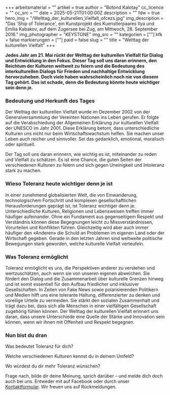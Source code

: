 +++
arbeitsmaterial = ""
artikel = true
author = "Botond Kalotay"
cc_licence = ""
cc_src = ""
date = 2025-05-21T01:00:00Z
description = ""
fdw = true
hero_img = "/Welttag_der_kulturellen_Vielfalt_ofcezs.jpg"
img_description = "Das 'Ship of Tolerance', ein Kunstprojekt des Kuenstlerpaares Ilya und Emilia Kabakov, auf dem Zugersee bei Zug, am Mittwoch, 28. September 2016."
img_photographer = "KEYSTONE"
img_src = ""
kategorien = [""]
kfk = false
markierungen = [""]
paid = false
slug = ""
title = "Welttag der kulturellen Vielfalt"
+++

**Jedes Jahr am 21. Mai rückt der Welttag der kulturellen Vielfalt für Dialog und Entwicklung in den Fokus. Dieser Tag soll uns daran erinnern, den Reichtum der Kulturen weltweit zu feiern und die Bedeutung des interkulturellen Dialogs für Frieden und nachhaltige Entwicklung hervorzuheben. Doch viele haben wahrscheinlich noch nie von diesem Tag gehört. Das ist schade, denn die Bedeutung könnte heute wichtiger sein denn je.**

### Bedeutung und Herkunft des Tages

Der Welttag der kulturellen Vielfalt wurde im Dezember 2002 von der Generalversammlung der Vereinten Nationen ins Leben gerufen. Er folgte auf die Verabschiedung der Allgemeinen Erklärung zur kulturellen Vielfalt der UNESCO im Jahr 2001. Diese Erklärung betont, dass unterschiedliche Kulturen uns nicht nur beim Wirtschaftswachstum helfen. Sie machen unser Leben auch reicher und sinnvoller. Sei das gedanklich, emotional, moralisch oder spirituell.

Der Tag soll uns daran erinnern, wie wichtig es ist, miteinander zu reden und Vielfalt zu schätzen. Es ist eine Chance, die guten Seiten der verschiedenen Kulturen zu feiern und sich gegen Uneinigkeit und Intoleranz stark zu machen.

### Wieso Toleranz heute wichtiger denn je ist

In einer zunehmend globalisierten Welt, die von Einwanderung, technologischem Fortschritt und komplexen gesellschaftlichen Herausforderungen geprägt ist, ist Toleranz wichtiger denn je. Unterschiedliche Kulturen, Religionen und Lebensweisen treffen immer häufiger aufeinander. Ohne ein Fundament aus gegenseitigem Respekt und Verständnis können diese Begegnungen leicht zu Missverständnissen, Vorurteilen und Konflikten führen. Gleichzeitig wird aber auch immer häufiger den «Anderen» die Schuld an Problemen im eigenen Land oder der Wirtschaft gegeben. Gerade in den letzten Jahren sind weltweite politische Bewegungen stark geworden, welche kulturelle Vielfalt verteufeln.

### Was Toleranz ermöglicht

Toleranz ermöglicht es uns, die Perspektiven anderer zu verstehen und wertzuschätzen, auch wenn sie von unseren eigenen abweichen. Sie fördert den Dialog und die Zusammenarbeit über kulturelle Grenzen hinweg und ist somit essentiell für den Aufbau friedlicher und inklusiver Gesellschaften. In Zeiten von Fake News sowie polarisierenden Politikern und Medien hilft uns eine tolerante Haltung, differenzierter zu denken und voreilige Urteile zu vermeiden. Sie stärkt den sozialen Zusammenhalt und trägt dazu bei, dass sich alle Menschen in einer vielfältigen Gesellschaft zugehörig fühlen können. Der Welttag der kulturellen Vielfalt erinnert uns daran, dass unsere Unterschiede eine Quelle der Stärke und Innovation sein können, wenn wir ihnen mit Offenheit und Respekt begegnen.

### Nun bist du dran

Was bedeutet Toleranz für dich?

Welche verschiedenen Kulturen kennst du in deinem Umfeld?

Wo würdest du dir mehr Toleranz wünschen?

Frage nach, bilde dir deine Meinung, sprich darüber – und melde dich doch auch bei uns. Entweder mit auf Facebook oder durch unser [Kontaktformular](https://www.chinderzytig.ch/kontakt/). Wir freuen uns auf Rückmeldungen.